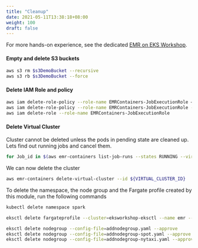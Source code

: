 ```yaml
---
title: "Cleanup"
date: 2021-05-11T13:38:18+08:00
weight: 100
draft: false
---
```


For more hands-on experience, see the dedicated [EMR on EKS Workshop](https://emr-on-eks.workshop.aws/).
#### Empty and delete S3 buckets

```sh
aws s3 rm $s3DemoBucket --recursive
aws s3 rb $s3DemoBucket --force

```

#### Delete IAM Role and policy

```sh
aws iam delete-role-policy --role-name EMRContainers-JobExecutionRole —policy-name review-data-access
aws iam delete-role-policy --role-name EMRContainers-JobExecutionRole --policy-name EMR-Containers-Job-Execution
aws iam delete-role --role-name EMRContainers-JobExecutionRole

```


#### Delete Virtual Cluster
Cluster cannot be deleted unless the pods in pending state are cleaned up. Lets find out running jobs and cancel them. 

```sh
for Job_id in $(aws emr-containers list-job-runs --states RUNNING --virtual-cluster-id ${VIRTUAL_CLUSTER_ID} --query "jobRuns[?state=='RUNNING'].id" --output text ); do aws emr-containers cancel-job-run --id ${Job_id} --virtual-cluster-id ${VIRTUAL_CLUSTER_ID}; done
```

We can now delete the cluster
```sh
aws emr-containers delete-virtual-cluster --id ${VIRTUAL_CLUSTER_ID}
```

To delete the namespace, the node group and the Fargate profile created by this module, run the following commands

```sh
kubectl delete namespace spark

eksctl delete fargateprofile --cluster=eksworkshop-eksctl --name emr --wait

eksctl delete nodegroup --config-file=addnodegroup.yaml --approve
eksctl delete nodegroup --config-file=addnodegroup-spot.yaml --approve
eksctl delete nodegroup --config-file=addnodegroup-nytaxi.yaml --approve

```